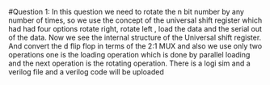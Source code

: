 #Question 1: 
In this question we need to rotate the n bit number by any number of times, so we use the concept of the universal shift register which had had four options rotate right, rotate left , load the data and the serial out of the data. Now we see the internal structure of the Universal shift register. And convert the d flip flop in terms of the 2:1 MUX and also we use only two operations one is the loading operation which is done by parallel loading and the next operation is the rotating operation. There is a logi sim and a verilog file and a verilog code will be uploaded
